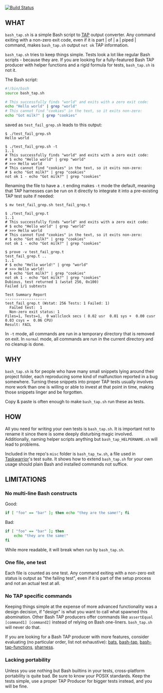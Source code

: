 [![Build Status](https://github.com/wbsch/bash_tap/actions/workflows/tests.yml/badge.svg)](https://github.com/wbsch/bash_tap/actions/workflows/tests.yml)



## WHAT
`bash_tap.sh` is a simple Bash script to [TAP](https://testanything.org/) output converter. Any command exiting with a non-zero exit code, even if it is part | of | a | piped | command, makes `bash_tap.sh` output `not ok` TAP information.

`bash_tap.sh` tries to keep things simple. Tests look a lot like regular Bash scripts - because they are. If you are looking for a fully-featured Bash TAP producer with helper functions and a rigid formula for tests, `bash_tap.sh` is not it.

The Bash script:
```bash
#!/bin/bash
source bash_tap.sh

# This successfully finds "world" and exits with a zero exit code:
echo "Hello world" | grep "world"
# This cannot find "cookies" in the text, so it exits non-zero:
echo "Got milk?" | grep "cookies"
```

saved as `test_fail_grep.sh` leads to this output:
```console
$ ./test_fail_grep.sh
Hello world

$ ./test_fail_grep.sh -t
1..1
# This successfully finds "world" and exits with a zero exit code:
# $ echo "Hello world" | grep "world"
# >>> Hello world
# This cannot find "cookies" in the text, so it exits non-zero:
# $ echo "Got milk?" | grep "cookies"
not ok 1 - echo "Got milk?" | grep "cookies"
```

Renaming the file to have a `.t` ending makes `-t` mode the default, meaning that TAP harnesses can be run on it directly to integrate it into a pre-existing TAP test suite if needed:
```console
$ mv test_fail_grep.sh test_fail_grep.t

$ ./test_fail_grep.t
1..1
# This successfully finds "world" and exits with a zero exit code:
# $ echo "Hello world" | grep "world"
# >>> Hello world
# This cannot find "cookies" in the text, so it exits non-zero:
# $ echo "Got milk?" | grep "cookies"
not ok 1 - echo "Got milk?" | grep "cookies"

$ prove -v test_fail_grep.t
test_fail_grep.t ..
1..1
# $ echo "Hello world!" | grep "world"
# >>> Hello world!
# $ echo "Got milk?" | grep "cookies"
not ok 1 - echo "Got milk?" | grep "cookies"
Dubious, test returned 1 (wstat 256, 0x100)
Failed 1/1 subtests

Test Summary Report
-------------------
test_fail_grep.t (Wstat: 256 Tests: 1 Failed: 1)
  Failed test:  1
  Non-zero exit status: 1
Files=1, Tests=1,  0 wallclock secs ( 0.02 usr  0.01 sys +  0.00 cusr  0.03 csys =  0.06 CPU)
Result: FAIL
```

In `-t` mode, all commands are run in a temporary directory that is removed on exit. In `normal` mode, all commands are run in the current directory and no cleanup is done.



## WHY
`bash_tap.sh` is for people who have many small snippets lying around their project folder, each reproducing some kind of malfunction reported in a bug somewhere. Turning these snippets into proper TAP tests usually involves more work than one is willing or able to invest at that point in time, making those snippets linger and be forgotten.

Copy & paste is often enough to make `bash_tap.sh` run these as tests.



## HOW
All you need for writing your own tests is `bash_tap.sh`. It is important not to rename it since there is some deeply disturbing magic involved. Additionally, naming helper scripts anything but `bash_tap_HELPERNAME.sh` will lead to problems.

Included in the repo's `misc` folder is `bash_tap_tw.sh`, a file used in [Taskwarrior](http://taskwarrior.org)'s test suite. It shows how to extend `bash_tap.sh` for your own usage should plain Bash and installed commands not suffice.



## LIMITATIONS
### No multi-line Bash constructs
Good:
```bash
if [ "foo" == "bar" ]; then echo "they are the same!"; fi
```
Bad:
```bash
if [ "foo" == "bar" ]; then
    echo "they are the same!"
fi
```
While more readable, it will break when run by `bash_tap.sh`.


### One file, one test
Each file is counted as one test. Any command exiting with a non-zero exit status is output as "the failing test", even if it is part of the setup process and not an actual test at all.


### No TAP specific commands
Keeping things simple at the expense of more advanced functionality was a design decision, if "design" is what you want to call what spawned this abomination.
Other Bash TAP producers offer commands like `assertEqual [command1] [command2]` instead of relying on Bash one-liners. `bash_tap.sh` will never do that.

If you are looking for a Bash TAP producer with more features, consider evaluating (no particular order, list not exhaustive):
[bats](https://github.com/sstephenson/bats), [bash-tap](https://github.com/illusori/bash-tap), [bash-tap-functions](https://github.com/goozbach/bash-tap-functions), [sharness](http://mlafeldt.github.io/sharness/).


### Lacking portability
Unless you use nothing but Bash builtins in your tests, cross-platform portability is quite bad. Be sure to know your POSIX standards. Keep the tests simple, use a proper TAP Producer for bigger tests instead, and you will be fine.
